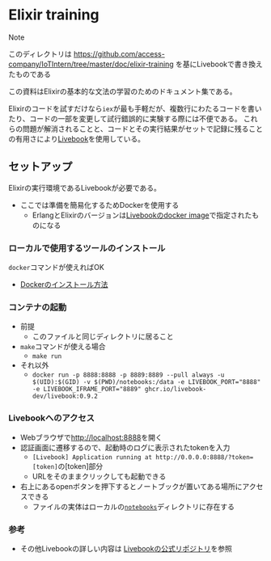 # Elixir training

> [!NOTE]
> このディレクトリは <https://github.com/access-company/IoTIntern/tree/master/doc/elixir-training> を基にLivebookで書き換えたものである

この資料はElixirの基本的な文法の学習のためのドキュメント集である。

Elixirのコードを試すだけなら`iex`が最も手軽だが、複数行にわたるコードを書いたり、コードの一部を変更して試行錯誤的に実験する際には不便である。
これらの問題が解消されることと、コードとその実行結果がセットで記録に残ることの有用さにより[Livebook](https://livebook.dev/)を使用している。

## セットアップ

Elixirの実行環境であるLivebookが必要である。
- ここでは準備を簡易化するためDockerを使用する
  - ErlangとElixirのバージョンは[Livebookのdocker image](https://github.com/livebook-dev/livebook/pkgs/container/livebook)で指定されたものになる

### ローカルで使用するツールのインストール

`docker`コマンドが使えればOK

- [Dockerのインストール方法](https://docs.docker.jp/get-docker.html)

### コンテナの起動

- 前提
  - このファイルと同じディレクトリに居ること
- `make`コマンドが使える場合
  - `make run`
- それ以外
  - `docker run -p 8888:8888 -p 8889:8889 --pull always -u $(UID):$(GID) -v $(PWD)/notebooks:/data -e LIVEBOOK_PORT="8888" -e LIVEBOOK_IFRAME_PORT="8889" ghcr.io/livebook-dev/livebook:0.9.2`

### Livebookへのアクセス

- Webブラウザで[http://localhost:8888](http://localhost:8888)を開く
- 認証画面に遷移するので、起動時のログに表示されたtokenを入力
  - `[Livebook] Application running at http://0.0.0.0:8888/?token=[token]`の[token]部分
  - URLをそのままクリックしても起動できる
- 右上にあるopenボタンを押下するとノートブックが置いてある場所にアクセスできる
  - ファイルの実体はローカルの[`notebooks`](./notebooks)ディレクトリに存在する

### 参考

- その他Livebookの詳しい内容は [Livebookの公式リポジトリ](https://github.com/livebook-dev/livebook?tab=readme-ov-file#livebook)を参照
